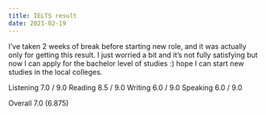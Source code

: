 ```yaml
---
title: IELTS result
date: 2021-02-19
---
```


I’ve taken 2 weeks of break before starting new role, and it was actually only for getting this result. I just worried a bit and it’s not fully satisfying but now I can apply for the bachelor level of studies :) hope I can start new studies in the local colleges.
<br>

Listening 7.0 / 9.0
Reading 8.5 / 9.0
Writing 6.0 / 9.0
Speaking 6.0 / 9.0
<br>

Overall 7.0 (6.875)
<br>

